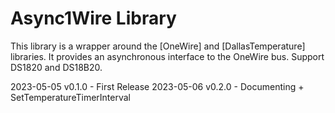 # Async1Wire Library

This library is a wrapper around the [OneWire] and [DallasTemperature] libraries. It provides an asynchronous interface to the OneWire bus. 
Support DS1820 and DS18B20.

2023-05-05 v0.1.0 - First Release
2023-05-06 v0.2.0 - Documenting
                    + SetTemperatureTimerInterval